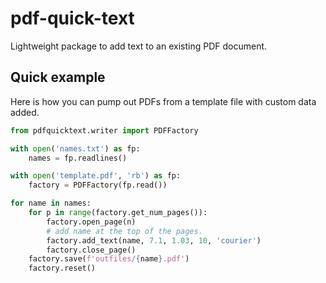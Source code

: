 # pdf-quick-text
Lightweight package to add text to an existing PDF document.

## Quick example
Here is how you can pump out PDFs from a template file with custom data added.

```python
from pdfquicktext.writer import PDFFactory

with open('names.txt') as fp:
    names = fp.readlines()

with open('template.pdf', 'rb') as fp:
    factory = PDFFactory(fp.read())

for name in names:
    for p in range(factory.get_num_pages()):
        factory.open_page(n)
        # add name at the top of the pages.
        factory.add_text(name, 7.1, 1.03, 10, 'courier')
        factory.close_page()
    factory.save(f'outfiles/{name}.pdf')
    factory.reset()
```
